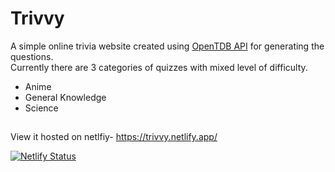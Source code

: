 # Trivvy
A simple online trivia website created using [OpenTDB API](https://opentdb.com/api_config.php) for generating the questions.<br/>
Currently there are 3 categories of quizzes with mixed level of difficulty.
  - Anime
  - General Knowledge
  - Science
##
View it hosted on netlfiy- https://trivvy.netlify.app/

[![Netlify Status](https://api.netlify.com/api/v1/badges/b9d29348-4d9d-43b4-8681-3afe5181e86c/deploy-status)](https://app.netlify.com/sites/trivvy/deploys)
